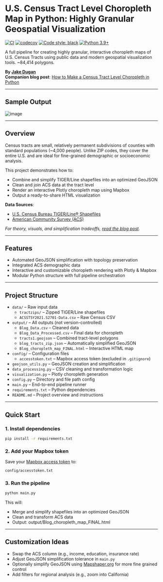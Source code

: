 # U.S. Census Tract Level Choropleth Map in Python: Highly Granular Geospatial Visualization

[![CI](https://github.com/jakedugi/census_tract_visualizer/actions/workflows/ci.yml/badge.svg)](https://github.com/jakedugi/census_tract_visualizer/actions/workflows/ci.yml)
[![codecov](https://codecov.io/gh/jakedugi/census_tract_visualizer/branch/main/graph/badge.svg)](https://codecov.io/gh/jakedugi/census_tract_visualizer)
[![Code style: black](https://img.shields.io/badge/code%20style-black-000000.svg)](https://github.com/psf/black)
[![Python 3.9+](https://img.shields.io/badge/python-3.9%2B-blue)](https://www.python.org/downloads/)

A full pipeline for creating highly granular, interactive choropleth maps of U.S. Census Tracts using public data and modern geospatial visualization tools. ~84,414 polygons.

**By [Jake Dugan](https://www.linkedin.com/in/jakedugan/)**  
**Companion blog post**: [How to Make a Census Tract Level Choropleth in Python](https://medium.com/@jakedugi/how-to-make-a-census-tract-level-choropleth-in-python-35ef0c8cae0e)

---

## Sample Output

![image](https://github.com/user-attachments/assets/cf8830da-49bf-44b2-a621-ea2a0b6d573f)


---

## Overview

Census tracts are small, relatively permanent subdivisions of counties with standard populations (~4,000 people). Unlike ZIP codes, they cover the entire U.S. and are ideal for fine-grained demographic or socioeconomic analysis.

This project demonstrates how to:
- Combine and simplify TIGER/Line shapefiles into an optimized GeoJSON
- Clean and join ACS data at the tract level
- Render an interactive Plotly choropleth map using Mapbox
- Output a ready-to-share HTML visualization

**Data Sources**:
- [U.S. Census Bureau TIGER/Line® Shapefiles](https://www.census.gov/geographies/mapping-files/time-series/geo/tiger-line-file.html)
- [American Community Survey (ACS)](https://data.census.gov/)

_For theory, visuals, and simplification tradeoffs, [read the blog post](https://medium.com/@jakedugi/how-to-make-a-census-tract-level-choropleth-in-python-35ef0c8cae0e)._

---

## Features

-  Automated GeoJSON simplification with topology preservation
-  Integrated ACS demographic data
-  Interactive and customizable choropleth rendering with Plotly & Mapbox
-  Modular Python structure with full pipeline orchestration

---

##  Project Structure
- `data/` – Raw input data
  - `tractzips/` – Zipped TIGER/Line shapefiles
  - `ACSST5Y2021.S2701-Data.csv` – Raw Census CSV
- `output/` – All outputs (not version-controlled)
  - `Blog_Data.csv` – Cleaned data
  - `Blog_Data_Processed.csv` – Final data for choropleth
  - `tracts1.geojson` – Combined tract-level polygons
  - `blog_tracts_zip.json` – Automatically simplified GeoJSON
  - `Blog_choropleth_map_FINAL.html` – Interactive HTML map
- `config/` – Configuration files
  - `accesstoken.txt` – Mapbox access token (excluded in `.gitignore`)
- `geojson_utils.py` – GeoJSON creation and simplification
- `data_processing.py` – CSV cleaning and transformation logic
- `visualization.py` – Plotly choropleth generation
- `config.py` – Directory and file path config
- `main.py` – End-to-end pipeline runner
- `requirements.txt` – Python dependencies
- `README.md` – Project overview and instructions
---

## Quick Start

### 1. Install dependencies
```bash
pip install -r requirements.txt
```
### 2. Add your Mapbox token
Save your [Mapbox access token](https://account.mapbox.com/access-tokens/) to:
```bash
config/accesstoken.txt
```
### 3. Run the pipeline
```bash
python main.py
```
This will:
* Merge and simplify shapefiles into an optimized GeoJSON
* Clean and transform ACS data
* Output: output/Blog_choropleth_map_FINAL.html

 ---

## Customization Ideas
- Swap the ACS column (e.g., income, education, insurance rate)
- Adjust GeoJSON simplification tolerance in `main.py`
- Optionally simplify GeoJSON using [Mapshaper.org](https://mapshaper.org/) for more fine grained control
- Add filters for regional analysis (e.g., zoom into California)
